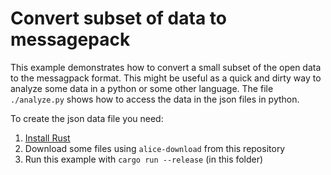 # Convert subset of data to messagepack

This example demonstrates how to convert a small subset of the open data to the messagpack format.
This might be useful as a quick and dirty way to analyze some data in a python or some other language.
The file `./analyze.py` shows how to access the data in the json files in python.

To create the json data file you need:

1. [Install Rust](https://rustup.rs/)
2. Download some files using `alice-download` from this repository
3. Run this example with `cargo run --release` (in this folder)
	

